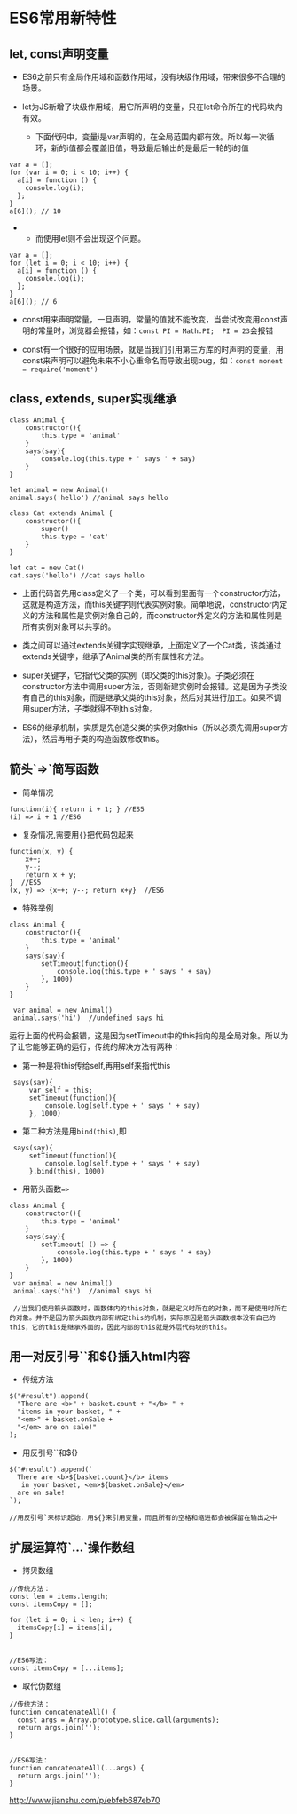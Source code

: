 <h1>ES6常用新特性</h1>

<h2>let, const声明变量</h2>

* ES6之前只有全局作用域和函数作用域，没有块级作用域，带来很多不合理的场景。

* let为JS新增了块级作用域，用它所声明的变量，只在let命令所在的代码块内有效。

  * 下面代码中，变量i是var声明的，在全局范围内都有效。所以每一次循环，新的i值都会覆盖旧值，导致最后输出的是最后一轮的i的值

```
var a = [];
for (var i = 0; i < 10; i++) {
  a[i] = function () {
    console.log(i);
  };
}
a[6](); // 10
```

* 
  * 而使用let则不会出现这个问题。
  
```
var a = [];
for (let i = 0; i < 10; i++) {
  a[i] = function () {
    console.log(i);
  };
}
a[6](); // 6
```

* const用来声明常量，一旦声明，常量的值就不能改变，当尝试改变用const声明的常量时，浏览器会报错，如：`const PI = Math.PI;  PI = 23`会报错

* const有一个很好的应用场景，就是当我们引用第三方库的时声明的变量，用const来声明可以避免未来不小心重命名而导致出现bug，如：`const monent = require('moment')`

<h2>class, extends, super实现继承</h2>

```
class Animal {
    constructor(){
        this.type = 'animal'
    }
    says(say){
        console.log(this.type + ' says ' + say)
    }
}

let animal = new Animal()
animal.says('hello') //animal says hello

class Cat extends Animal {
    constructor(){
        super()
        this.type = 'cat'
    }
}

let cat = new Cat()
cat.says('hello') //cat says hello
```

* 上面代码首先用class定义了一个类，可以看到里面有一个constructor方法，这就是构造方法，而this关键字则代表实例对象。简单地说，constructor内定义的方法和属性是实例对象自己的，而constructor外定义的方法和属性则是所有实例对象可以共享的。

* 类之间可以通过extends关键字实现继承，上面定义了一个Cat类，该类通过extends关键字，继承了Animal类的所有属性和方法。

* super关键字，它指代父类的实例（即父类的this对象）。子类必须在constructor方法中调用super方法，否则新建实例时会报错。这是因为子类没有自己的this对象，而是继承父类的this对象，然后对其进行加工。如果不调用super方法，子类就得不到this对象。

* ES6的继承机制，实质是先创造父类的实例对象this（所以必须先调用super方法），然后再用子类的构造函数修改this。

<h2>箭头`=>`简写函数</h2>

* 简单情况

```
function(i){ return i + 1; } //ES5
(i) => i + 1 //ES6
```

* 复杂情况,需要用`{}`把代码包起来

```
function(x, y) { 
    x++;
    y--;
    return x + y;
}  //ES5
(x, y) => {x++; y--; return x+y}  //ES6
```

* 特殊举例

```
class Animal {
    constructor(){
        this.type = 'animal'
    }
    says(say){
        setTimeout(function(){
            console.log(this.type + ' says ' + say)
        }, 1000)
    }
}

 var animal = new Animal()
 animal.says('hi')  //undefined says hi
```

运行上面的代码会报错，这是因为setTimeout中的this指向的是全局对象。所以为了让它能够正确的运行，传统的解决方法有两种：

* 第一种是将this传给self,再用self来指代this

```
 says(say){
     var self = this;
     setTimeout(function(){
         console.log(self.type + ' says ' + say)
     }, 1000)
```

* 第二种方法是用`bind(this)`,即

```
 says(say){
     setTimeout(function(){
         console.log(self.type + ' says ' + say)
     }.bind(this), 1000)
```

* 用箭头函数`=>`

```
class Animal {
    constructor(){
        this.type = 'animal'
    }
    says(say){
        setTimeout( () => {
            console.log(this.type + ' says ' + say)
        }, 1000)
    }
}
 var animal = new Animal()
 animal.says('hi')  //animal says hi
 
 //当我们使用箭头函数时，函数体内的this对象，就是定义时所在的对象，而不是使用时所在的对象。并不是因为箭头函数内部有绑定this的机制，实际原因是箭头函数根本没有自己的this，它的this是继承外面的，因此内部的this就是外层代码块的this。
```

<h2>用一对反引号``和${}插入html内容</h2>

* 传统方法

```
$("#result").append(
  "There are <b>" + basket.count + "</b> " +
  "items in your basket, " +
  "<em>" + basket.onSale +
  "</em> are on sale!"
);
```

* 用反引号``和${}

```
$("#result").append(`
  There are <b>${basket.count}</b> items
   in your basket, <em>${basket.onSale}</em>
  are on sale!
`);

//用反引号`来标识起始，用${}来引用变量，而且所有的空格和缩进都会被保留在输出之中
```

<h2>扩展运算符`...`操作数组</h2>

* 拷贝数组

```
//传统方法：
const len = items.length;
const itemsCopy = [];

for (let i = 0; i < len; i++) {
  itemsCopy[i] = items[i];
}


//ES6写法：
const itemsCopy = [...items];
```

* 取代伪数组

```
//传统方法：
function concatenateAll() {
  const args = Array.prototype.slice.call(arguments);
  return args.join('');
}


//ES6写法：
function concatenateAll(...args) {
  return args.join('');
}
```

http://www.jianshu.com/p/ebfeb687eb70

